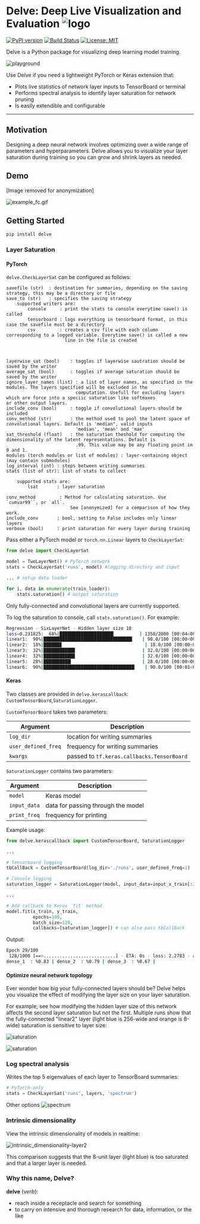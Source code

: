 # Delve: Deep Live Visualization and Evaluation ![logo](https://github.com/delve-team/delve/blob/master/images/delve_logo.png)

[![PyPI version](https://badge.fury.io/py/delve.svg)](https://badge.fury.io/py/delve) [![Build Status](https://travis-ci.org/delve-team/delve.svg?branch=master)](https://travis-ci.org/delve-team/delve) [![License: MIT](https://img.shields.io/badge/License-MIT-blue.svg)](https://opensource.org/licenses/MIT)

Delve is a Python package for visualizing deep learning model training.

![playground](https://github.com/anonuser42/icml-2020-sub/blob/master/delve/saturation_demo.gif)

Use Delve if you need a lightweight PyTorch or Keras extension that:
- Plots live statistics of network layer inputs to TensorBoard or terminal
- Performs spectral analysis to identify layer saturation for network pruning
- Is easily extendible and configurable

------------------

## Motivation

Designing a deep neural network involves optimizing over a wide range of parameters and hyperparameters. Delve allows you to visualize your layer saturation during training so you can grow and shrink layers as needed.  

## Demo

[Image removed for anonymization]

<!--![live layer saturation demo](images/layer-saturation-convnet.gif)-->

![example_fc.gif](images/example_fc.gif)

## Getting Started

```bash
pip install delve
```

### Layer Saturation

#### PyTorch

`delve.CheckLayerSat` can be configured as follows:

```
savefile (str)  : destination for summaries, depending on the saving strategy, this may be a directory or file
save_to (str)   : specifies the saving strategy
    supported writers are:
        console     : print the stats to console everytime save() is called
        tensorboard : logs everything in tensorboard format, in this case the savefile must be a directory
        csv         : creates a csv file with each column corresponding to a logged variable. Everytime save() is called a new 
                      line in the file is created

        
        
layerwise_sat (bool)    : toggles if layerwise sautration should be saved by the writer
average_sat (bool)      : toggles if average saturation should be saved by the writer
ignore_layer_names (list) : a list of layer names, as specified in the modules. The layers specified will be excluded in the 
                          computation. Usefull for excluding layers which are force into a speciic saturation like softmaxes                                 or other output layers.
include_conv (bool)     : toggle if convolutional layers should be included
conv_method (str)       : the method used to pool the latent space of convolutional layers. Default is 'median", valid inputs
                          'median', 'mean' and 'max'
sat_threshold (float)   : the saturation theshold for computing the dimensionality of the latent representations. Default is
                          .99. This value may be any floating point in 0 and 1.
modules (torch modules or list of modules) : layer-containing object (may contain submodules)
log_interval (int) : steps between writing summaries
stats (list of str): list of stats to collect 

    supported stats are:
        lsat       : layer saturation

conv_method         : Method for calculating saturation. Use `cumvar99``, or `all`.
                        See [anonymized] for a comparison of how they work.
include_conv       : bool, setting to False includes only linear layers
verbose (bool)     : print saturation for every layer during training
```        
Pass either a PyTorch model or `torch.nn.Linear` layers to `CheckLayerSat`:

```python
from delve import CheckLayerSat

model = TwoLayerNet() # PyTorch network
stats = CheckLayerSat('runs', model) #logging directory and input

... # setup data loader

for i, data in enumerate(train_loader):    
    stats.saturation() # output saturation
```

Only fully-connected and convolutional layers are currently supported.

To log the saturation to console, call `stats.saturation()`. For example:

```bash
Regression - SixLayerNet - Hidden layer size 10                        │
loss=0.231825:  68%|████████████████████▎         | 1350/2000 [00:04<00:02, 289.30it/s]│
linear1:  90%|█████████████████████████████████▎   | 90.0/100 [00:00<00:00, 453.47it/s]│
linear2:  18%|██████▊                               | 18.0/100 [00:00<00:00, 90.68it/s]│
linear3:  32%|███████████▊                         | 32.0/100 [00:00<00:00, 161.22it/s]│
linear4:  32%|███████████▊                         | 32.0/100 [00:00<00:00, 161.24it/s]│
linear5:  28%|██████████▎                          | 28.0/100 [00:00<00:00, 141.11it/s]│
linear6:  90%|██████████████████████████████████▏   | 90.0/100 [00:01<00:00, 56.04it/s]
```

#### Keras

Two classes are provided in `delve.kerascallback`: `CustomTensorBoard`,`SaturationLogger`.

`CustomTensorBoard` takes two parameters:

| Argument | Description |
| --- | --- |
| `log_dir` | location for writing summaries |
| `user_defined_freq` |  frequency for writing summaries |
| `kwargs` | passed to `tf.keras.callbacks.TensorBoard` |

`SaturationLogger` contains two parameters:

| Argument | Description |
| --- | --- |
| `model` | Keras model |
| `input_data` |  data for passing through the model |
| `print_freq` |  frequency for printing |
 
 Example usage:

``` python
from delve.kerascallback import CustomTensorBoard, SaturationLogger

...

# Tensorboard logging
tbCallBack = CustomTensorBoard(log_dir='./runs', user_defined_freq=1)

# Console logging
saturation_logger = SaturationLogger(model, input_data=input_x_train[:2], print_freq=1)

...

# Add callback to Keras `fit` method
model.fit(x_train, y_train,
          epochs=100,
          batch_size=128,
          callbacks=[saturation_logger]) # can also pass tbCallBack
```

Output:

```bash
Epoch 29/100
 128/1000 [==>...........................] - ETA: 0s - loss: 2.2783 - acc: 0.1406
dense_1  : %0.83 | dense_2  : %0.79 | dense_3  : %0.67 |
```

#### Optimize neural network topology

Ever wonder how big your fully-connected layers should be? Delve helps you visualize the effect of modifying the layer size on your layer saturation.

For example, see how modifying the hidden layer size of this network affects the second layer saturation but not the first. Multiple runs show that the fully-connected "linear2" layer (light blue is 256-wide and orange is 8-wide) saturation is sensitive to layer size:

![saturation](images/layer1-saturation.png)

![saturation](images/layer2-saturation.png)

### Log spectral analysis

Writes the top 5 eigenvalues of each layer to TensorBoard summaries:

```python
# PyTorch-only
stats = CheckLayerSat('runs', layers, 'spectrum')
```

Other options
![spectrum](images/spectrum.png)

### Intrinsic dimensionality

View the intrinsic dimensionality of models in realtime:


![intrinsic_dimensionality-layer2](images/layer2-intrinsic.png)

This comparison suggests that the 8-unit layer (light blue) is too saturated and that a larger layer is needed.

### Why this name, Delve?

__delve__ (*verb*):

   - reach inside a receptacle and search for something
   - to carry on intensive and thorough research for data, information, or the like
